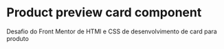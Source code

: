 # Product preview card component
 Desafio do Front Mentor de HTMl e CSS de desenvolvimento de card para produto 
